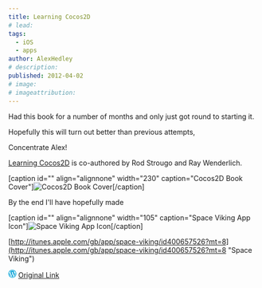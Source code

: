 ```yaml
---
title: Learning Cocos2D
# lead:
tags:
  - iOS
  - apps
author: AlexHedley
# description:
published: 2012-04-02
# image:
# imageattribution:
---
```


Had this book for a number of months and only just got round to starting it.

Hopefully this will turn out better than previous attempts,

Concentrate Alex!

[Learning Cocos2D](http://cocos2dbook.com/ " Learning Cocos2D") is co-authored by Rod Strougo and Ray Wenderlich.

\[caption id="" align="alignnone" width="230" caption="Cocos2D Book Cover"\]![Cocos2D Book Cover](images/NewBookCover230by300.jpg "Cocos2D Book Cover")\[/caption\]

By the end I'll have hopefully made

\[caption id="" align="alignnone" width="105" caption="Space Viking App Icon"\]![Space Viking App Icon](images/mzm.ppftunhd.175x175-75.jpg "Space Viking App Icon")\[/caption\]

[http://itunes.apple.com/gb/app/space-viking/id400657526?mt=8](http://itunes.apple.com/gb/app/space-viking/id400657526?mt=8 "Space Viking")

![Wordpress](../images/wordpress.png "Wordpress") [Original Link](https://alexhedley.wordpress.com/2012/04/02/learning-cocos2d/)

